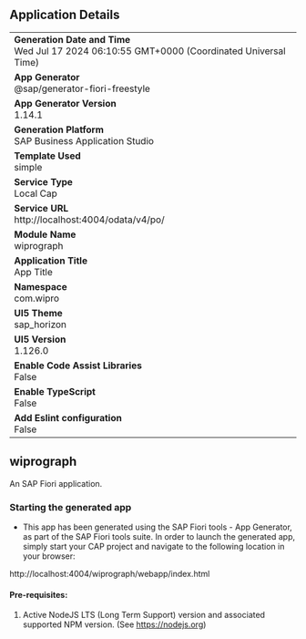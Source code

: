## Application Details
|               |
| ------------- |
|**Generation Date and Time**<br>Wed Jul 17 2024 06:10:55 GMT+0000 (Coordinated Universal Time)|
|**App Generator**<br>@sap/generator-fiori-freestyle|
|**App Generator Version**<br>1.14.1|
|**Generation Platform**<br>SAP Business Application Studio|
|**Template Used**<br>simple|
|**Service Type**<br>Local Cap|
|**Service URL**<br>http://localhost:4004/odata/v4/po/
|**Module Name**<br>wiprograph|
|**Application Title**<br>App Title|
|**Namespace**<br>com.wipro|
|**UI5 Theme**<br>sap_horizon|
|**UI5 Version**<br>1.126.0|
|**Enable Code Assist Libraries**<br>False|
|**Enable TypeScript**<br>False|
|**Add Eslint configuration**<br>False|

## wiprograph

An SAP Fiori application.

### Starting the generated app

-   This app has been generated using the SAP Fiori tools - App Generator, as part of the SAP Fiori tools suite.  In order to launch the generated app, simply start your CAP project and navigate to the following location in your browser:

http://localhost:4004/wiprograph/webapp/index.html

#### Pre-requisites:

1. Active NodeJS LTS (Long Term Support) version and associated supported NPM version.  (See https://nodejs.org)


